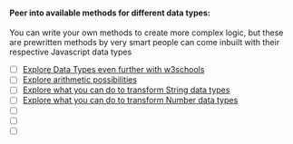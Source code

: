 #### Peer into available methods for different data types:
You can write your own methods to create more complex logic, but these are prewritten methods by very smart people can come inbuilt with their respective Javascript data types
- [ ] [Explore Data Types even further with w3schools](http://www.w3schools.com/js/js_datatypes.asp)
- [ ] [Explore arithmetic possibilities](http://www.w3schools.com/js/js_arithmetic.asp)
- [ ] [Explore what you can do to transform String data types](http://www.w3schools.com/js/js_string_methods.asp)
- [ ] [Explore what you can do to transform Number data types](http://www.w3schools.com/js/js_number_methods.asp)
- [ ] [](http://www.w3schools.com/js/js_variables.asp)
- [ ] [](http://www.w3schools.com/js/js_comparisons.asp)
- [ ] [](http://www.w3schools.com/js/js_array_methods.asp)
